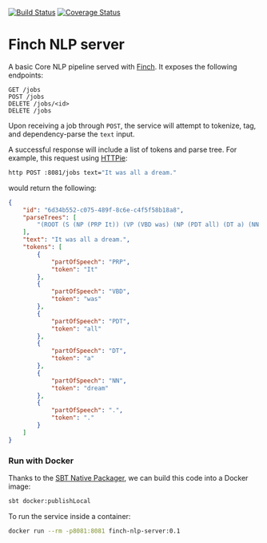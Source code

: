 [![Build Status](https://travis-ci.org/mattkohl/finch-nlp-server.svg?branch=master)](https://travis-ci.org/mattkohl/finch-nlp-server) [![Coverage Status](https://coveralls.io/repos/github/mattkohl/finch-nlp-server/badge.svg?branch=master)](https://coveralls.io/github/mattkohl/finch-nlp-server?branch=master)

# Finch NLP server

A basic Core NLP pipeline served with [Finch](https://github.com/finagle/finch). It exposes the following endpoints:

```
GET /jobs
POST /jobs
DELETE /jobs/<id>
DELETE /jobs
```

Upon receiving a job through `POST`, the service will attempt to tokenize, tag, and dependency-parse the `text` input. 

A successful response will include a list of tokens and parse tree. For example, this request using [HTTPie](https://httpie.org/):

```bash
http POST :8081/jobs text="It was all a dream."
```

would return the following:

```json
{
    "id": "6d34b552-c075-489f-8c6e-c4f5f58b18a8",
    "parseTrees": [
        "(ROOT (S (NP (PRP It)) (VP (VBD was) (NP (PDT all) (DT a) (NN dream))) (. .)))"
    ],
    "text": "It was all a dream.",
    "tokens": [
        {
            "partOfSpeech": "PRP",
            "token": "It"
        },
        {
            "partOfSpeech": "VBD",
            "token": "was"
        },
        {
            "partOfSpeech": "PDT",
            "token": "all"
        },
        {
            "partOfSpeech": "DT",
            "token": "a"
        },
        {
            "partOfSpeech": "NN",
            "token": "dream"
        },
        {
            "partOfSpeech": ".",
            "token": "."
        }
    ]
}

```

### Run with Docker
Thanks to the [SBT Native Packager](https://github.com/sbt/sbt-native-packager), we can build this code into a Docker image:

```bash
sbt docker:publishLocal
```

To run the service inside a container:
```bash
docker run --rm -p8081:8081 finch-nlp-server:0.1  
```

